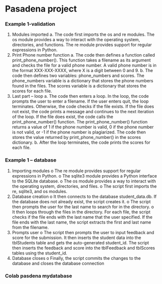 # Pasadena project

### Example 1-validation 

1.	Modules imported
a.	The code first imports the os and re modules. The os module provides a way to interact with the operating system, directories, and functions. The re module provides support for regular expressions in Python.
2.	Print Phone number function 
a.	The code then defines a function called print_phone_number(). This function takes a filename as its argument and checks the file for a valid phone number. A valid phone number is in the format XXX-XXX-XXXX, where X is a digit between 0 and 9.
b.	The code then defines two variables: phone_numbers and scores. The phone_numbers variable is a dictionary that stores the phone numbers found in the files. The scores variable is a dictionary that stores the scores for each file.
3.	Last part – loop 
a.	The code then enters a loop. In the loop, the code prompts the user to enter a filename. If the user enters quit, the loop terminates. Otherwise, the code checks if the file exists. If the file does not exist, the code prints a message and continues to the next iteration of the loop. If the file does exist, the code calls the print_phone_number() function. The print_phone_number() function returns a value of 1 if the phone number is valid, 0 if the phone number is not valid, or -1 if the phone number is plagiarized. The code then stores the value returned by print_phone_number() in the scores dictionary.
b.	After the loop terminates, the code prints the scores for each file.


### Example 1 – database 

1.	Importing modules
o	The re module provides support for regular expressions in Python.
o	The sqlite3 module provides a Python interface to the SQLite database.
o	The os module provides a way to interact with the operating system, directories, and files.
o	The script first imports the re, sqlite3, and os modules. 
2.	Database creation 
o	It then connects to the database student_data.db. If the database does not already exist, the script creates it.
o	The script then prompts the user for the last name to search for in the directory. 
o	It then loops through the files in the directory. For each file, the script checks if the file ends with the last name that the user specified. If the file ends with the last name, the script extracts the first and last name from the filename.
3.	Prompts user
o	The script then prompts the user to input feedback and score for the submission. It then inserts the student data into the tblStudents table and gets the auto-generated student_id. The script then inserts the feedback and score into the tblFeedback and tblScores tables using the student_id.
4.	Database closes
o	Finally, the script commits the changes to the database and closes the database connection

### Colab pasdena mydatabase



